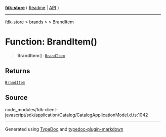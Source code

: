 [**fdk-store**](../../../README.md) ( [Readme](../../../README.md) \| [API](../../../API.md) )

---

[fdk-store](../../../API.md) > [brands](../../README.md) > [<internal>](../README.md) > BrandItem

# Function: BrandItem()

> **BrandItem**(): [`BrandItem`](../type-aliases/type-alias.BrandItem.md)

## Returns

[`BrandItem`](../type-aliases/type-alias.BrandItem.md)

## Source

node_modules/fdk-client-javascript/sdk/application/Catalog/CatalogApplicationModel.d.ts:1042

---

Generated using [TypeDoc](https://typedoc.org/) and [typedoc-plugin-markdown](https://www.npmjs.com/package/typedoc-plugin-markdown)
